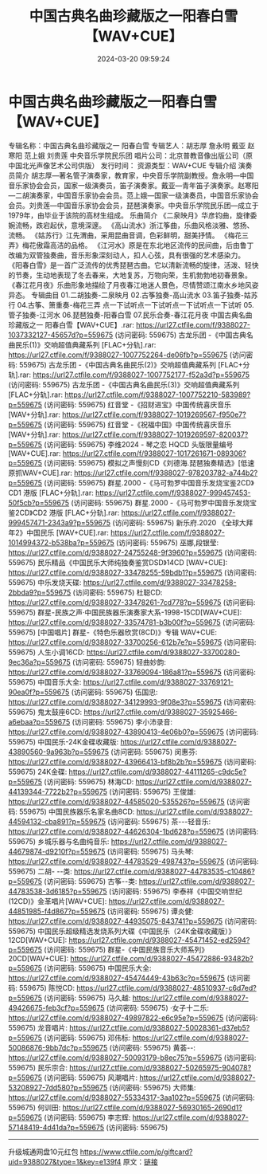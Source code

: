 ﻿---
title: 中国古典名曲珍藏版之一阳春白雪【WAV+CUE】
date: 2024-03-20 09:59:24
categories: 古典音乐、新世纪、纯音雅乐
tags: 纯音雅乐
---
# 中国古典名曲珍藏版之一阳春白雪【WAV+CUE】

专辑名称：中国古典名曲珍藏版之一 阳春白雪
专辑艺人：胡志厚 詹永明 戴亚 赵寒阳 范上娥 刘贵莲 中央音乐学院民乐团
唱片公司：北京普教音像出版公司（原中国北光声像艺术公司供版）
发行时间：
资源类型：WAV+CUE
专辑介绍
演奏员简介
胡志厚—著名管子演奏家，教育家，中央音乐学院副教授。詹永明—中国音乐家协会会员，国家一级演奏员，笛子演奏家。戴亚—青年笛子演奏家。赵寒阳—二胡演奏家，中国音乐家协会会员。范上娥—国家一级演奏员，中国音乐家协会会员。刘贵莲—中国音乐家协会会员，琵琶演奏家。中央音乐学院民乐团—成立于1979年，由毕业于该院的高材生组成。
乐曲简介
《二泉映月》华彦钧曲，旋律委婉流畅，跌宕起伏，意境深邃。
《高山流水》浙江筝曲，乐曲风格淡雅、悠扬、流畅。
《姑苏行》江先渭曲，采用昆曲音调，色彩鲜明，甜美抒情。
《梅花三弄》梅花傲霜高洁的品格。
《江河水》原是在东北地区流传的民间曲，后由鲁丁改编为双管独奏曲，音乐形象深刻动人，扣人心弦，具有很强的艺术感染力。
《阳春白雪》是一首广泛流传的优秀琵琶古曲。它以清新流畅的旋律，活泼、轻快的节奏，生动地表现了冬去春来，大地复苏，万物向荣，生机勃勃地初春景象。
《春江花月夜》乐曲形象地描绘了月夜春江地迷人景色，尽情赞颂江南水乡地风姿异态。
专辑曲目
01.二胡独奏-二泉映月
02.古筝独奏-高山流水
03.笛子独奏-姑苏行
04.古筝、箫重奏-梅花三弄
点一下试听点一下试听点一下试听点一下试听
05.管子独奏-江河水
06.琵琶独奏-阳春白雪
07.民乐合奏-春江花月夜
中国古典名曲珍藏版之一 阳春白雪【WAV+CUE】.rar: https://url27.ctfile.com/f/9388027-1037332127-45657d?p=559675
(访问密码: 559675)
古龙乐团 -《中国古典名曲民乐(1)》交响超值典藏系列 [FLAC+分轨].rar: https://url27.ctfile.com/f/9388027-1007752264-de06fb?p=559675
(访问密码: 559675)
古龙乐团 -《中国古典名曲民乐(2)》交响超值典藏系列 [FLAC+分轨].rar: https://url27.ctfile.com/f/9388027-1007752177-f52a3d?p=559675
(访问密码: 559675)
古龙乐团 -《中国古典名曲民乐(3)》交响超值典藏系列 [FLAC+分轨].rar: https://url27.ctfile.com/f/9388027-1007752210-583989?p=559675
(访问密码: 559675)
红音堂 -《招财进宝》中国传统喜庆音乐 [WAV+分轨].rar: https://url27.ctfile.com/f/9388027-1019269567-f950e7?p=559675
(访问密码: 559675)
红音堂 -《祝福中国》中国传统喜庆音乐 [WAV+分轨].rar: https://url27.ctfile.com/f/9388027-1019269597-820037?p=559675
(访问密码: 559675)
李维2024 - 琴之恋 HQCD 头版限量编号 [WAV+CUE].rar: https://url27.ctfile.com/f/9388027-1017261671-089306?p=559675
(访问密码: 559675)
模拟之声慢刻CD《刘德海.琵琶独奏精选》[低速原抓WAV+CUE].rar: https://url27.ctfile.com/f/9388027-978203782-a744b2?p=559675
(访问密码: 559675)
群星.2000 -《马可勃罗中国音乐发烧宝鉴2CD》CD1 港版 [FLAC+分轨].rar: https://url27.ctfile.com/f/9388027-999457453-50f5cb?p=559675
(访问密码: 559675)
群星.2000 -《马可勃罗中国音乐发烧宝鉴2CD》CD2 港版 [FLAC+分轨].rar: https://url27.ctfile.com/f/9388027-999457471-2343a9?p=559675
(访问密码: 559675)
新乐府.2020 《全球大拜年2》中国民乐 [WAV+CUE].rar: https://url27.ctfile.com/f/9388027-1014994372-b538ba?p=559675
(访问密码: 559675)
巫娜,段银莹: https://url27.ctfile.com/d/9388027-24755248-9f3960?p=559675
(访问密码: 559675)
民乐精品《中国民乐大师纯独奏鉴赏DSD》14CD [WAV+CUE]: https://url27.ctfile.com/d/9388027-33478255-59bdb1?p=559675
(访问密码: 559675)
中乐发烧天碟: https://url27.ctfile.com/d/9388027-33478258-2bbda9?p=559675
(访问密码: 559675)
杜聪CD: https://url27.ctfile.com/d/9388027-33478261-7cd778?p=559675
(访问密码: 559675)
群星-民族之声·中国民族器乐演奏家大系-1998-15CD[WAV+CUE]: https://url27.ctfile.com/d/9388027-33574781-b3b00f?p=559675
(访问密码: 559675)
[中国唱片] 群星-《特色乐器欣赏(8CD)》专辑 WAV+CUE: https://url27.ctfile.com/d/9388027-33700256-612b7e?p=559675
(访问密码: 559675)
人生小调16CD: https://url27.ctfile.com/d/9388027-33700280-9ec36a?p=559675
(访问密码: 559675)
轻曲妙韵: https://url27.ctfile.com/d/9388027-33769094-186a81?p=559675
(访问密码: 559675)
中国音乐大全: https://url27.ctfile.com/d/9388027-33769121-90ea0f?p=559675
(访问密码: 559675)
伍国忠: https://url27.ctfile.com/d/9388027-34129993-9f08e3?p=559675
(访问密码: 559675)
鬼太鼓座6CD: https://url27.ctfile.com/d/9388027-35925466-a6ebaa?p=559675
(访问密码: 559675)
李小沛录音: https://url27.ctfile.com/d/9388027-43890413-4e06b0?p=559675
(访问密码: 559675)
中国民乐-24K金碟收藏版: https://url27.ctfile.com/d/9388027-43890560-9a963b?p=559675
(访问密码: 559675)
闵惠芬: https://url27.ctfile.com/d/9388027-43966413-bf8b2b?p=559675
(访问密码: 559675)
24K金碟: https://url27.ctfile.com/d/9388027-44111265-c9dc5e?p=559675
(访问密码: 559675)
林海CD: https://url27.ctfile.com/d/9388027-44139344-7722b2?p=559675
(访问密码: 559675)
王俊雄: https://url27.ctfile.com/d/9388027-44585020-535526?p=559675
(访问密码: 559675)
中国民族器乐名家名曲8CD: https://url27.ctfile.com/d/9388027-44594132-cba891?p=559675
(访问密码: 559675)
茶---轻音乐: https://url27.ctfile.com/d/9388027-44626304-1bd628?p=559675
(访问密码: 559675)
乡城乐器与名曲纯音乐: https://url27.ctfile.com/d/9388027-44679874-d9210f?p=559675
(访问密码: 559675)
马头琴: https://url27.ctfile.com/d/9388027-44783529-498743?p=559675
(访问密码: 559675)
二胡- --类: https://url27.ctfile.com/d/9388027-44783535-c10486?p=559675
(访问密码: 559675)
古筝--类: https://url27.ctfile.com/d/9388027-44783538-3d6185?p=559675
(访问密码: 559675)
李泰祥《中国交响世纪(12CD)》金革唱片[WAV+CUE]: https://url27.ctfile.com/d/9388027-44851985-f4d867?p=559675
(访问密码: 559675)
谭炎健: https://url27.ctfile.com/d/9388027-44935075-843741?p=559675
(访问密码: 559675)
中国民乐超级精选发烧系列大碟《中国民乐（24K金碟收藏版）》12CD[WAV+CUE]: https://url27.ctfile.com/d/9388027-45471452-ed2594?p=559675
(访问密码: 559675)
群星-《中国民族音乐大师系列》20CD[WAV+CUE]: https://url27.ctfile.com/d/9388027-45472886-93482b?p=559675
(访问密码: 559675)
中国民乐大全: https://url27.ctfile.com/d/9388027-45474449-43b63c?p=559675
(访问密码: 559675)
陈悦CD: https://url27.ctfile.com/d/9388027-48510937-c6d7ed?p=559675
(访问密码: 559675)
马久越: https://url27.ctfile.com/d/9388027-49426675-feb3cf?p=559675
(访问密码: 559675)
·女子十二乐: https://url27.ctfile.com/d/9388027-49897822-e6c95e?p=559675
(访问密码: 559675)
龙音唱片: https://url27.ctfile.com/d/9388027-50028361-d37eb5?p=559675
(访问密码: 559675)
邓伟标: https://url27.ctfile.com/d/9388027-50086876-9bb7dc?p=559675
(访问密码: 559675)
黄荟--: https://url27.ctfile.com/d/9388027-50093179-b8ec75?p=559675
(访问密码: 559675)
民乐宗合: https://url27.ctfile.com/d/9388027-50265975-904078?p=559675
(访问密码: 559675)
风潮唱片: https://url27.ctfile.com/d/9388027-53208927-7dd580?p=559675
(访问密码: 559675)
大师集: https://url27.ctfile.com/d/9388027-55334317-3aa102?p=559675
(访问密码: 559675)
何训田: https://url27.ctfile.com/d/9388027-56930165-2690d1?p=559675
(访问密码: 559675)
李志辉: https://url27.ctfile.com/d/9388027-57148419-4d41da?p=559675
(访问密码: 559675)
**************************
升级城通网盘10元红包 https://www.ctfile.com/p/giftcard?uid=9388027&type=1&key=e139f4
原文：[链接](https://blog.sina.com.cn/s/blog_1647c7e76010314sv.html)